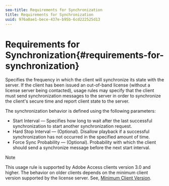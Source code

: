 ```yaml
---
seo-title: Requirements for Synchronization
title: Requirements for Synchronization
uuid: 976a0ae1-bece-437e-b95b-6cd222525d13
---
```


# Requirements for Synchronization{#requirements-for-synchronization}

Specifies the frequency in which the client will synchronize its state with the server. If the client has been issued an out-of-band license (without a license server being contacted), usage rules may specify that the client must send synchronization messages to the server in order to synchronize the client's secure time and report client state to the server.

The synchronization behavior is defined using the following parameters:

* Start Interval — Specifies how long to wait after the last successful synchronization to start another synchronization request. 
* Hard Stop Interval — (Optional). Disallow playback if a successful synchronization has not occurred in the specified amount of time. 
* Force Sync Probability — (Optional). Probability with which the client should send a synchronize message before the next start interval.

>[!NOTE]
>
>This usage rule is supported by Adobe Access clients version 3.0 and higher. The behavior on older clients depends on the minimum client version supported by the license server. See, [Minimum Client Version](../../../aaxs-protecting-content/content-implementing-the-license-server/content-handling-license-reqs/content-minimum-client-version.md).

